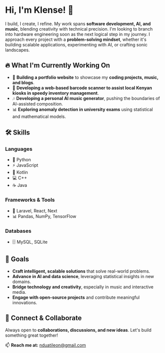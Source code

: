 # Hi, I'm Klense! 👋  

I build, I create, I refine. My work spans **software development, AI, and music**, blending creativity with technical precision. I'm looking to branch into hardware engineering soon as the next logical step in my journey. I approach every project with a **problem-solving mindset**, whether it's building scalable applications, experimenting with AI, or crafting sonic landscapes.  

## 🔥 What I'm Currently Working On  

- 🚀 **Building a portfolio website** to showcase my **coding projects, music, and blogs**.
- 🛒 **Developing a web-based barcode scanner to assist local Kenyan kiosks in speedy inventory management**.
- 🎶 **Developing a personal AI music generator**, pushing the boundaries of AI-assisted composition.  
- 📊 **Exploring anomaly detection in university exams** using statistical and mathematical models.  

## 🛠️ Skills  

### **Languages**  
- 🐍 Python  
- ⚡ JavaScript
- 📱 Kotlin
- 💻 C++
- ☕️ Java  

### **Frameworks & Tools**  
- 🎨 Laravel, React, Next  
- 📊 Pandas, NumPy, TensorFlow  

### **Databases**
- 🗄️ MySQL, SQLite  

## 🎯 Goals  

- **Craft intelligent, scalable solutions** that solve real-world problems.  
- **Advance in AI and data science**, leveraging statistical insights in new domains.  
- **Bridge technology and creativity**, especially in music and interactive media.  
- **Engage with open-source projects** and contribute meaningful innovations.  

## 🤝 Connect & Collaborate  

Always open to **collaborations, discussions, and new ideas**. Let's build something great together!  

📫 **Reach me at:** nduatileon@gmail.com
